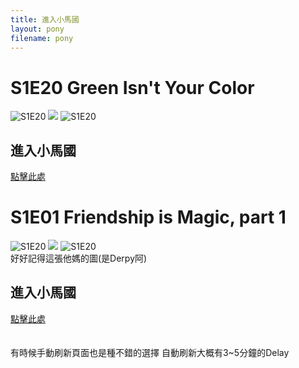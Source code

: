 ```yaml
---
title: 進入小馬國
layout: pony
filename: pony
--- 
```

# S1E20 Green Isn't Your Color
![S1E20](https://static.wikia.nocookie.net/mlp/images/9/9f/Fluttershy_happy_S1E20.png)
![](https://static.wikia.nocookie.net/mlp/images/4/42/Pinkie_Pie_eating_an_apple_S1E20.gif)
![S1E20](https://static.wikia.nocookie.net/mlp/images/5/50/Ponies_don%27t_like_Fluttershy%27s_performance_S01E20.png)
## 進入小馬國
[點擊此處](https://hdx3.blogspot.com/2012/03/my-little-pony-friendship-is-magic_21.html)

# S1E01 Friendship is Magic, part 1
![S1E20](https://static.wikia.nocookie.net/mlp/images/b/b5/Opening_Book_S01E01.png)
![](https://static.wikia.nocookie.net/mlp/images/3/32/Twilight_hot2_S01E01.png)
![S1E20](https://static.wikia.nocookie.net/mlp/images/2/28/Pinkie_Pie_excited_S01E01.png)<br>
好好記得這張他媽的圖(是Derpy阿)

## 進入小馬國
[點擊此處](https://hdx3.blogspot.com/2011/11/my-little-pony-friendship-is-magic_2.html)
<br>
<br>
<br>
有時候手動刷新頁面也是種不錯的選擇
自動刷新大概有3~5分鐘的Delay
